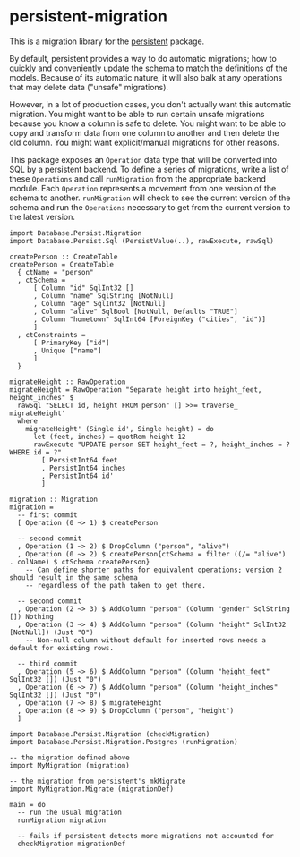 # persistent-migration

This is a migration library for the
[persistent](http://www.stackage.org/package/persistent) package.

By default, persistent provides a way to do automatic migrations; how to
quickly and conveniently update the schema to match the definitions of the
models. Because of its automatic nature, it will also balk at any operations
that may delete data ("unsafe" migrations).

However, in a lot of production cases, you don't actually want this automatic
migration. You might want to be able to run certain unsafe migrations because
you know a column is safe to delete. You might want to be able to copy and
transform data from one column to another and then delete the old column. You
might want explicit/manual migrations for other reasons.

This package exposes an `Operation` data type that will be converted into SQL
by a persistent backend. To define a series of migrations, write a list of
these `Operations` and call `runMigration` from the appropriate backend module.
Each `Operation` represents a movement from one version of the schema to
another. `runMigration` will check to see the current version of the schema and
run the `Operations` necessary to get from the current version to the latest
version.

```
import Database.Persist.Migration
import Database.Persist.Sql (PersistValue(..), rawExecute, rawSql)

createPerson :: CreateTable
createPerson = CreateTable
  { ctName = "person"
  , ctSchema =
      [ Column "id" SqlInt32 []
      , Column "name" SqlString [NotNull]
      , Column "age" SqlInt32 [NotNull]
      , Column "alive" SqlBool [NotNull, Defaults "TRUE"]
      , Column "hometown" SqlInt64 [ForeignKey ("cities", "id")]
      ]
  , ctConstraints =
      [ PrimaryKey ["id"]
      , Unique ["name"]
      ]
  }

migrateHeight :: RawOperation
migrateHeight = RawOperation "Separate height into height_feet, height_inches" $
  rawSql "SELECT id, height FROM person" [] >>= traverse_ migrateHeight'
  where
    migrateHeight' (Single id', Single height) = do
      let (feet, inches) = quotRem height 12
      rawExecute "UPDATE person SET height_feet = ?, height_inches = ? WHERE id = ?"
        [ PersistInt64 feet
        , PersistInt64 inches
        , PersistInt64 id'
        ]

migration :: Migration
migration =
  -- first commit
  [ Operation (0 ~> 1) $ createPerson

  -- second commit
  , Operation (1 ~> 2) $ DropColumn ("person", "alive")
  , Operation (0 ~> 2) $ createPerson{ctSchema = filter ((/= "alive") . colName) $ ctSchema createPerson}
    -- Can define shorter paths for equivalent operations; version 2 should result in the same schema
    -- regardless of the path taken to get there.

  -- second commit
  , Operation (2 ~> 3) $ AddColumn "person" (Column "gender" SqlString []) Nothing
  , Operation (3 ~> 4) $ AddColumn "person" (Column "height" SqlInt32 [NotNull]) (Just "0")
    -- Non-null column without default for inserted rows needs a default for existing rows.

  -- third commit
  , Operation (5 ~> 6) $ AddColumn "person" (Column "height_feet" SqlInt32 []) (Just "0")
  , Operation (6 ~> 7) $ AddColumn "person" (Column "height_inches" SqlInt32 []) (Just "0")
  , Operation (7 ~> 8) $ migrateHeight
  , Operation (8 ~> 9) $ DropColumn ("person", "height")
  ]
```

```
import Database.Persist.Migration (checkMigration)
import Database.Persist.Migration.Postgres (runMigration)

-- the migration defined above
import MyMigration (migration)

-- the migration from persistent's mkMigrate
import MyMigration.Migrate (migrationDef)

main = do
  -- run the usual migration
  runMigration migration

  -- fails if persistent detects more migrations not accounted for
  checkMigration migrationDef
```
